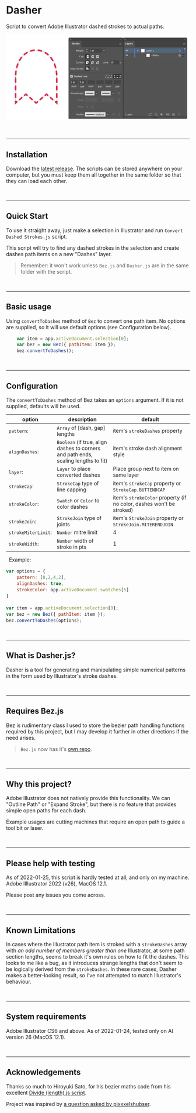 # Dasher

Script to convert Adobe Illustrator dashed strokes to actual paths.

![Convert Selected Dashed Strokes.js demo animation](images/dasher-anim.gif)

$~$
***

## Installation

Download the [latest release](https://github.com/mark1bean/dasher-for-illustrator/releases/latest/download/dasher-for-illustrator.zip). The scripts can be stored anywhere on your computer, but you must keep them all together in the same folder so that they can load each other.

$~$
***

## Quick Start

To use it straight away, just make a selection in Illustrator and run `Convert Dashed Strokes.js` script.

This script will try to find any dashed strokes in the selection and create dashes path items on a new "Dashes" layer.

> Remember: it won't work unless `Bez.js` and `Dasher.js` are in the same folder with the script.

$~$
***

## Basic usage

Using `convertToDashes` method of `Bez` to convert one path item. No options are supplied, so it will use default options (see Configuration below).

```javascript
    var item = app.activeDocument.selection[0];
    var bez = new Bez({ pathItem: item });
    bez.convertToDashes();
```

$~$
***

## Configuration

The `convertToDashes` method of Bez takes an `options` argument. If it is not supplied, defaults will be used.

| option | description | default |
| ------ | ----------- | ------- |
| `pattern`: | `Array` of [dash, gap] lengths | item's `strokeDashes` property |
| `alignDashes`: | `Boolean` (if true, align dashes to corners and path ends, scaling lengths to fit) | item's stroke dash alignment style |
| `layer`: | `Layer` to place converted dashes | Place group next to item on same layer |
| `strokeCap`: | `StrokeCap` type of line capping | item's `strokeCap` property or `StrokeCap.BUTTENDCAP` |
| `strokeColor`: | `Swatch` or `Color` to color dashes | item's `strokeColor` property (if no color, dashes won't be stroked) |
| `strokeJoin`: | `StrokeJoin` type of joints | item's `StrokeJoin` property or `StrokeJoin.MITERENDJOIN` |
| `strokeMiterLimit`: | `Number` mitre limit | 4 |
| `strokeWidth`: | `Number` width of stroke in pts | 1 |

$~$
Example:

```javascript
var options = {
    pattern: [8,2,4,2],
    alignDashes: true,
    strokeColor: app.activeDocument.swatches[5]
}

var item = app.activeDocument.selection[0];
var bez = new Bez({ pathItem: item });
bez.convertToDashes(options);
```

$~$
***

## What is Dasher.js?

Dasher is a tool for generating and manipulating simple numerical patterns in the form used by Illustrator's stroke dashes.

$~$
***

## Requires Bez.js

Bez is rudimentary class I used to store the bezier path handling functions required by this project, but I may develop it further in other directions if the need arises.
> `Bez.js` now has it's [own repo](https://github.com/mark1bean/bez-for-illustrator).

$~$
***

## Why this project?

Adobe Illustrator does not natively provide this functionality. We can "Outline Path" or "Expand Stroke", but there is no feature that provides simple open paths for each dash.

Example usages are cutting machines that require an open path to guide a tool bit or laser.

$~$
***

## Please help with testing

As of 2022-01-25, this script is hardly tested at all, and only on my machine. Adobe Illlustrator 2022 (v26), MacOS 12.1.

Please post any issues you come across.

$~$
***

## Known Limitations

In cases where the Illustrator path item is stroked with a `strokeDashes` array with *an odd number of members greater than one* Illustrator, at some path section lengths, seems to break it's own rules on how to fit the dashes. This looks to me like a bug, as it introduces strange lengths that don't seem to be logically derived from the `strokeDashes`. In these rare cases, Dasher makes a better-looking result, so I've not attempted to match Illustrator's behaviour.

$~$
***

## System requirements

Adobe Illustrator CS6 and above. As of 2022-01-24, tested only on AI version 26 (MacOS 12.1).

$~$
***

## Acknowledgements

Thanks so much to Hiroyuki Sato, for his bezier maths code from his excellent [Divide (length).js script](https://github.com/Shanfan/Illustrator-Scripts-Archive/blob/master/jsx/Divide%20(length).jsx).

Project was inspired by [a question asked by pixxxelshubser](https://community.adobe.com/t5/illustrator-discussions/js-action-split-or-break-a-dashed-line-into-separate-real-lines-by-script/m-p/12614309).
